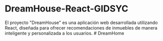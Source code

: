 # DreamHouse-React-GIDSYC
 El proyecto "DreamHouse" es una aplicación web desarrollada utilizando React, diseñada para ofrecer recomendaciones de inmuebles de manera inteligente y personalizada a los usuarios. 
#   D r e a m H o m e  
 